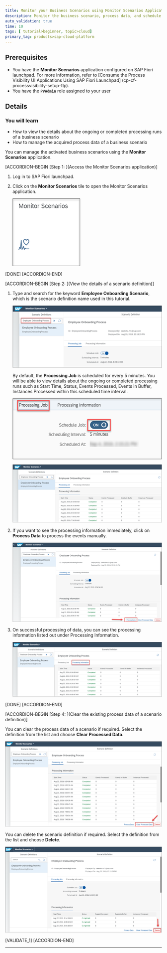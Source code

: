 ```yaml
---
title: Monitor your Business Scenarios using Monitor Scenarios Application
description: Monitor the business scenario, process data, and schedule event processing job using the Monitor Scenarios application.
auto_validation: true
time: 10
tags: [ tutorial>beginner, topic>cloud]
primary_tag: products>sap-cloud-platform
---
```


## Prerequisites
 - You have the **Monitor Scenarios** application configured on SAP Fiori launchpad. For more information, refer to [Consume the Process Visibility UI Applications Using SAP Fiori Launchpad] (cp-cf-processvisibility-setup-flp).
 - You have the **`PVAdmin`** role assigned to your user

## Details
### You will learn
  - How to view the details about the ongoing or completed  processing runs of a business scenario
  - How to manage the acquired process data of a business scenario

You can manage the activated business scenarios using the **Monitor Scenarios** application.

[ACCORDION-BEGIN [Step 1: ](Access the Monitor Scenarios application)]

1. Log in to SAP Fiori launchpad.

2. Click on the **Monitor Scenarios** tile to open the Monitor Scenarios application.

    ![Monitor Scenarios tile](Monitor-Scenarios-Tile-01.png)

[DONE]
[ACCORDION-END]

[ACCORDION-BEGIN [Step 2: ](View the details of a scenario definition)]

1. Type and search for the keyword **Employee Onboarding Scenario**, which is the scenario definition name used in this tutorial.

    ![Employee Onboarding Process](Employee-Onboarding-Process-02.png)

    By default, the **Processing Job** is scheduled for every 5 minutes. You will be able to view details about the ongoing or completed  processing runs such as Start Time, Status, Events Processed, Events in Buffer, Instances Processed within this scheduled time interval.

    ![Processing Job](Processing-Job-07.png)

    ![Scenario details](Details-03.png)

2. If you want to see the processing information immediately, click on **Process Data** to process the events manually.

    ![Processing Data](Process-Data-04.png)

3. On successful processing of data, you can see the processing information listed out under Processing Information.

    ![Processing Information](Processing-Information-05.png)

[DONE]
[ACCORDION-END]

[ACCORDION-BEGIN [Step 4: ](Clear the existing process data of a scenario definition)]

You can clear the process data of a scenario if required. Select the definition from the list and choose **Clear Processed Data**.

![Clear Process Data](Clear-Process-Data-06.png)

You can delete the scenario definition if required. Select the definition from the list and choose **Delete**.

![Delete Process Data](Delete8.png)

[VALIDATE_1]
[ACCORDION-END]




---
